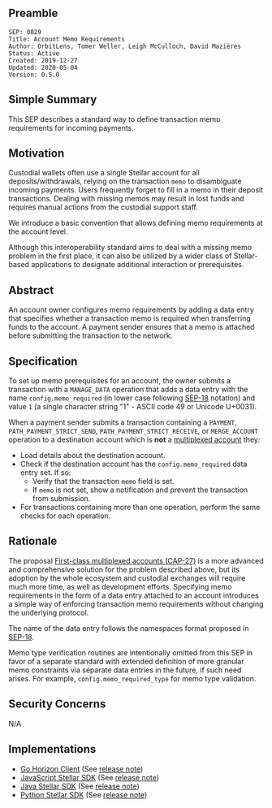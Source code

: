 ## Preamble

```
SEP: 0029
Title: Account Memo Requirements
Author: OrbitLens, Tomer Weller, Leigh McCulloch, David Mazières
Status: Active
Created: 2019-12-27
Updated: 2020-05-04
Version: 0.5.0
```

## Simple Summary

This SEP describes a standard way to define transaction memo requirements for
incoming payments.

## Motivation

Custodial wallets often use a single Stellar account for all
deposits/withdrawals, relying on the transaction `memo` to disambiguate
incoming payments. Users frequently forget to fill in a memo in their deposit
transactions. Dealing with missing memos may result in lost funds and requires
manual actions from the custodial support staff.

We introduce a basic convention that allows defining memo requirements at the
account level.

Although this interoperability standard aims to deal with a missing memo
problem in the first place, it can also be utilized by a wider class of
Stellar-based applications to designate additional interaction or
prerequisites.

## Abstract

An account owner configures memo requirements by adding a data entry that
specifies whether a transaction memo is required when transferring funds to the
account. A payment sender ensures that a memo is attached before submitting the
transaction to the network.

## Specification

To set up memo prerequisites for an account, the owner submits a transaction
with a `MANAGE_DATA` operation that adds a data entry with the name
`config.memo_required` (in lower case following [SEP-18](./sep-0018.md)
notation) and value `1` (a single character string "1" - ASCII code 49 or
Unicode U+0031).

When a payment sender submits a transaction containing a `PAYMENT`,
`PATH_PAYMENT_STRICT_SEND`, `PATH_PAYMENT_STRICT_RECEIVE`, or `MERGE_ACCOUNT`
operation to a destination account which is **not** a
[multiplexed account](../core/cap-0027.md) they:

- Load details about the destination account.
- Check if the destination account has the `config.memo_required` data entry
  set. If so:
  - Verify that the transaction `memo` field is set.
  - If `memo` is not set, show a notification and prevent the transaction from
    submission.
- For transactions containing more than one operation, perform the same checks
  for each operation.

## Rationale

The proposal [First-class multiplexed accounts (CAP-27)](../core/cap-0027.md)
is a more advanced and comprehensive solution for the problem described above,
but its adoption by the whole ecosystem and custodial exchanges will require
much more time, as well as development efforts. Specifying memo requirements in
the form of a data entry attached to an account introduces a simple way of
enforcing transaction memo requirements without changing the underlying
protocol.

The name of the data entry follows the namespaces format proposed in
[SEP-18](./sep-0018.md).

Memo type verification routines are intentionally omitted from this SEP in
favor of a separate standard with extended definition of more granular memo
constraints via separate data entries in the future, if such need arises. For
example, `config.memo_required_type` for memo type validation.

## Security Concerns

N/A

## Implementations

- [Go Horizon Client](https://github.com/stellar/go) (See
  [release note](https://github.com/stellar/go/releases/tag/horizonclient-v2.2.0))
- [JavaScript Stellar SDK](https://github.com/stellar/js-stellar-sdk) (See
  [release note](https://github.com/stellar/js-stellar-sdk/releases/tag/v4.1.0))
- [Java Stellar SDK](https://github.com/stellar/java-stellar-sdk) (See
  [release note](https://github.com/stellar/java-stellar-sdk/releases/tag/0.15.0))
- [Python Stellar SDK](https://github.com/StellarCN/py-stellar-base) (See
  [release note](https://github.com/StellarCN/py-stellar-base/releases/tag/2.3.0))
